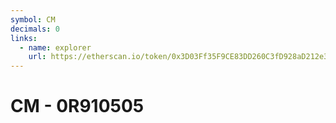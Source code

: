 ```yaml
---
symbol: CM
decimals: 0
links:
  - name: explorer
    url: https://etherscan.io/token/0x3D03Ff35F9CE83DD260C3fD928aD212e3D7f3E9b
---
```


# CM - 0R910505
